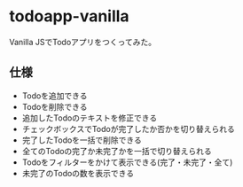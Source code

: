 # todoapp-vanilla

Vanilla JSでTodoアプリをつくってみた。

## 仕様

- Todoを追加できる
- Todoを削除できる
- 追加したTodoのテキストを修正できる
- チェックボックスでTodoが完了したか否かを切り替えられる
- 完了したTodoを一括で削除できる
- 全てのTodoの完了か未完了かを一括で切り替えられる
- Todoをフィルターをかけて表示できる(完了・未完了・全て)
- 未完了のTodoの数を表示できる
